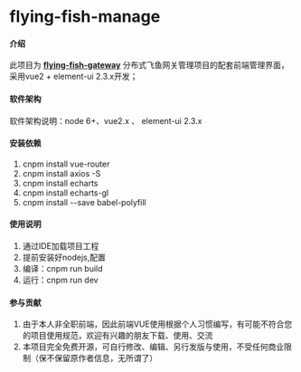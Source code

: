 # flying-fish-manage

#### 介绍
此项目为 [**flying-fish-gateway**](https://gitee.com/omsgit/flying-fish-gateway) 分布式飞鱼网关管理项目的配套前端管理界面，采用vue2 + element-ui 2.3.x开发；

#### 软件架构
软件架构说明：node 6+、vue2.x 、 element-ui 2.3.x

#### 安装依赖

1.  cnpm install vue-router
2.  cnpm install axios -S
3.  cnpm install echarts
4.  cnpm install echarts-gl
5.  cnpm install --save babel-polyfill


#### 使用说明

1.  通过IDE加载项目工程
2.  提前安装好nodejs,配置
3.  编译：cnpm run build
3.  运行：cnpm run dev

#### 参与贡献

1.  由于本人非全职前端，因此前端VUE使用根据个人习惯编写，有可能不符合您的项目使用规范，欢迎有兴趣的朋友下载、使用、交流
2.  本项目完全免费开源，可自行修改、编辑、另行发版与使用，不受任何商业限制（保不保留原作者信息，无所谓了）

